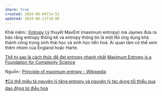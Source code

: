 ```yaml
---
share: true
created: 2024-08-04T14:51
updated: 2024-08-11T18:08
---
```

Khái niệm:: [Entropy](../../%CE%9E%20Kh%C3%A1i%20ni%E1%BB%87m/V%E1%BA%ADt%20l%C3%BD/Entropy.md)
Lý thuyết MaxEnt (maximum entropy) mà Jaynes đưa ra bảo rằng entropy thống kê và entropy thông tin là một.Nó ứng dụng khá thành công trong sinh thái học và sinh học tiến hoá. Ai quan tâm có thể xem thêm nhóm của England hoặc Harte. 

[Thể tự sao là cách thức để đạt entropy nhanh nhất](../../S%E1%BB%B1%20s%E1%BB%91ng/Th%E1%BB%83%20t%E1%BB%B1%20sao%20l%C3%A0%20c%C3%A1ch%20th%E1%BB%A9c%20%C4%91%E1%BB%83%20%C4%91%E1%BA%A1t%20entropy%20nhanh%20nh%E1%BA%A5t.md)
[Maximum Entropy is a Foundation for Complexity Science](./Maximum%20Entropy%20is%20a%20Foundation%20for%20Complexity%20Science.md)

Nguồn:: [Principle of maximum entropy - Wikipedia](https://en.wikipedia.org/wiki/Principle_of_maximum_entropy)

[❓Có thể miêu tả nguyên lý tăng entropy và nguyên lý tác dụng tối thiểu qua dao động tử điều hoà](../%E2%9D%93C%C3%B3%20th%E1%BB%83%20mi%C3%AAu%20t%E1%BA%A3%20nguy%C3%AAn%20l%C3%BD%20t%C4%83ng%20entropy%20v%C3%A0%20nguy%C3%AAn%20l%C3%BD%20t%C3%A1c%20d%E1%BB%A5ng%20t%E1%BB%91i%20thi%E1%BB%83u%20qua%20dao%20%C4%91%E1%BB%99ng%20t%E1%BB%AD%20%C4%91i%E1%BB%81u%20ho%C3%A0.md)